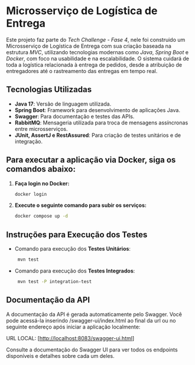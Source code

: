 #  Microsserviço de Logística de Entrega

Este projeto faz parte do *Tech Challenge - Fase 4*, nele foi construido um Microsserviço de Logística de Entrega com sua criação baseada na estrutura *MVC*, utilizando tecnologias modernas como *Java*, *Spring Boot* e *Docker*, com foco na usabilidade e na escalabilidade. O sistema cuidará de toda a logística relacionada à entrega de pedidos, desde a atribuição de entregadores até o rastreamento das entregas em tempo real.

## Tecnologias Utilizadas

- **Java 17**: Versão de linguagem utilizada.
- **Spring Boot**: Framework para desenvolvimento de aplicações Java.
- **Swagger**: Para documentação e testes das APIs.
- **RabbitMQ**: Mensageria utilizada para troca de mensagens assíncronas entre microsserviços.
- **JUnit, AssertJ e RestAssured**: Para criação de testes unitários e de integração.

## Para executar a aplicação via Docker, siga os comandos abaixo:

1. **Faça login no Docker:**
   ```bash
   docker login
    ```
2. **Execute o seguinte comando para subir os serviços:**
     ```bash
    docker compose up -d
    ```
## Instruções para Execução dos Testes

- Comando para execução dos **Testes Unitários**:
   ```bash
    mvn test
    ```
- Comando para execução dos **Testes Integrados**:
   ```bash
    mvn test -P integration-test
    ```

## Documentação da API

A documentação da API é gerada automaticamente pelo Swagger. Você pode acessá-la inserindo /swagger-ui/index.html ao final da url ou no seguinte endereço após iniciar a aplicação localmente:

URL LOCAL: [[http://localhost:8083/swagger-ui.html](http://localhost:8083/swagger-ui.html)]

Consulte a documentação do Swagger UI para ver todos os endpoints disponíveis e detalhes sobre cada um deles.
